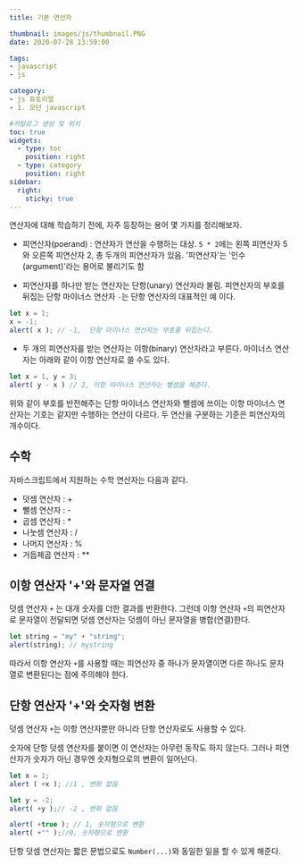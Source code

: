 ```yaml
---
title: 기본 연산자

thumbnail: images/js/thumbnail.PNG
date: 2020-07-28 13:59:00

tags:
- javascript
- js

category:
- js 튜토리얼
- 1. 모던 javascript

#카탈로그 생성 및 위치
toc: true
widgets:
  - type: toc
    position: right
  - type: category
    position: right
sidebar:
  right:
    sticky: true
---
```


연산자에 대해 학습하기 전에, 자주 등장하는 용어 몇 가지를 정리해보자.
<!-- more -->
- 피연산자(poerand) : 연산자가 연산을 수행하는 대상. `5 * 2`에는 왼쪽 피연산자 5와 오른쪽 피연산자 2, 총 두개의 피연산자가 있음. '피연산자'는 '인수(argument)'라는 용어로 불리기도 함

- 피연산자를 하나만 받는 연산자는 단항(unary) 연산자라 불림. 피연산자의 부호를 뒤집는 단항 마이너스 연산자 `-`는 단항 연산자의 대표적인 예 이다.

```js
let x = 1;
x = -1;
alert( x ); // -1,  단항 마이너스 연산자는 부호를 뒤집는다.
```

- 두 개의 피연산자를 받는 연산자는 이항(binary) 연산자라고 부른다. 마이너스 연산자는 아래와 같이 이항 연산자로 쓸 수도 있다.

```js
let x = 1, y = 3;
alert( y - x ) // 2, 이항 마이너스 연산자는 뺄셈을 해준다.
```

위와 같이 부호를 반전해주는 단항 마이너스 연산자와 뺄셈에 쓰이는 이항 마이너스 연산자는 기호는 같지만 수행하는 연산이 다르다. 두 연산을 구분하는 기준은 피연산자의 개수이다.

## 수학
자바스크립트에서 지원하는 수학 연산자는 다음과 같다. 
- 덧셈 연산자 : +
- 뺄셈 연산자 : -
- 곱셈 연산자 : *
- 나눗셈 연산자 : /
- 나머지 연산자 : %
- 거듭제곱 연산자 : **

## 이항 연산자 '+'와 문자열 연결
덧셈 연산자 `+` 는 대개 숫자를 더한 결과를 반환한다. 그런데 이항 연산자 `+`의 피연산자로 문자열이 전달되면 덧셈 연산자는 덧셈이 아닌 문자열을 병합(연결)한다.
```js
let string = "my" + "string";
alert(string); // mystring
```

따라서 이항 연산자 `+`를 사용할 때는 피연산자 중 하나가 문자열이면 다른 하나도 문자열로 변환된다는 점에 주의해야 한다.

## 단항 연산자 '+'와 숫자형 변환
덧셈 연산자 `+`는 이항 연산자뿐만 아니라 단항 연산자로도 사용할 수 있다. 

숫자에 단항 덧셈 연산자를 붙이면 이 연산자는 아무런 동작도 하지 않는다. 그러나 피연산자가 숫자가 아닌 경우엔 숫자형으로의 변환이 일어난다.
```js
let x = 1;
alert ( +x ); //1 , 변화 없음

let y = -2;
alert( +y );// -2 , 변화 없음 

alert( +true ); // 1, 숫자형으로 변환
alert( +"" );//0, 숫자형으로 변환
```
단항 덧셈 연산자는 짧은 문법으로도 `Number(...)`와 동일한 일을 할 수 있게 해준다.